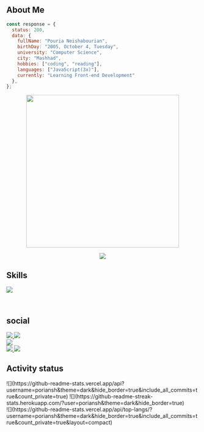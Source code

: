 ## About Me


```javascript
const response = {
  status: 200,
  data: {
    fullName: "Pouria Neishabourian",
    birthDay: "2005, October 4, Tuesday",
    university: "Computer Science",
    city: "Mashhad",
    hobbies: ["coding", "reading"],
    languages: ["JavaScript(3x)"],
    currently: "Learning Front-end Development"
  },
};
```

<p align="center">
  <img src="https://camo.githubusercontent.com/32f8c02627301a5b66691d277231cf1c4dff95398b1f44d0520eac5a1d6d1391/68747470733a2f2f6d65646961342e67697068792e636f6d2f6d656469612f336b50446d6f5764427051504e68436e55472f67697068792e676966" width="400px" />
</p>
<p align ="center">
  <a>
  <img src="https://visitcount.itsvg.in/api?id=poriNSH&label=Profile%20Views&color=12&icon=1&pretty=true" />
</a>
</p>

<h2>Skills</h2>
<p>
  <a>
    <img src="https://skillicons.dev/icons?i=js,html,css,tailwind,sass,less,git,github,postman,figma,xd,wordpress,vscode" />
  </a>
</p>
<br>
<h2>social</h2>
<span>
  <a href="https://www.instagram.com/leo___pori">
    <img src="https://img.shields.io/badge/Instagram-E4405F?style=flat&logo=Instagram&logoColor=white" />
</a>
</span>
<span>
  <a href="https://t.me/webpori">
    <img src="https://img.shields.io/badge/Telegram-0088cc?style=flat&logo=Telegram&logoColor=white" />
</a>
</span>
<span>
  <a href="https://wa.me/989302473392" style="display: flex;">
    <img src="https://img.shields.io/badge/WhatsApp-25D366?style=flat&logo=WhatsApp&logoColor=white" />
</a>
</span>
<span>
  <a href="mailto:poria.nsh@gmail.com">
    <img src="https://img.shields.io/badge/Email-D14836?style=flat&logo=Gmail&logoColor=white" />
</a>
</span>
<span>
  <a href="https://resome-work.ir">
    <img src="https://img.shields.io/badge/Website-0078D4?style=flat&logo=Globe&logoColor=white" />
</a>
</span>
<br>
<h2>Activity status</h2>
![](https://github-readme-stats.vercel.app/api?username=poriansh&theme=dark&hide_border=true&include_all_commits=true&count_private=true)
![](https://github-readme-streak-stats.herokuapp.com/?user=poriansh&theme=dark&hide_border=true)<br/>
![](https://github-readme-stats.vercel.app/api/top-langs/?username=poriansh&theme=dark&hide_border=true&include_all_commits=true&count_private=true&layout=compact)
